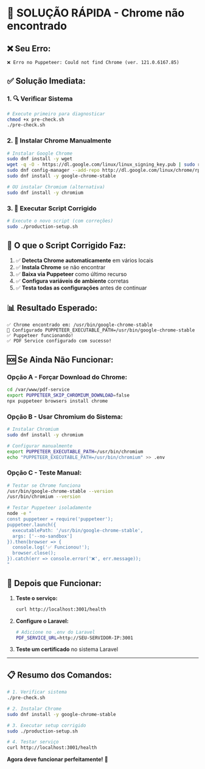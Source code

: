 # 🚨 SOLUÇÃO RÁPIDA - Chrome não encontrado

## ❌ **Seu Erro:**
```
❌ Erro no Puppeteer: Could not find Chrome (ver. 121.0.6167.85)
```

## ✅ **Solução Imediata:**

### **1. 🔍 Verificar Sistema**
```bash
# Execute primeiro para diagnosticar
chmod +x pre-check.sh
./pre-check.sh
```

### **2. 🚀 Instalar Chrome Manualmente**
```bash
# Instalar Google Chrome
sudo dnf install -y wget
wget -q -O - https://dl.google.com/linux/linux_signing_key.pub | sudo rpm --import -
sudo dnf config-manager --add-repo http://dl.google.com/linux/chrome/rpm/stable/x86_64
sudo dnf install -y google-chrome-stable

# OU instalar Chromium (alternativa)
sudo dnf install -y chromium
```

### **3. 🔧 Executar Script Corrigido**
```bash
# Execute o novo script (com correções)
sudo ./production-setup.sh
```

## 🎯 **O que o Script Corrigido Faz:**

1. ✅ **Detecta Chrome automaticamente** em vários locais
2. ✅ **Instala Chrome** se não encontrar
3. ✅ **Baixa via Puppeteer** como último recurso
4. ✅ **Configura variáveis de ambiente** corretas
5. ✅ **Testa todas as configurações** antes de continuar

## 📊 **Resultado Esperado:**
```
✅ Chrome encontrado em: /usr/bin/google-chrome-stable
🔧 Configurado PUPPETEER_EXECUTABLE_PATH=/usr/bin/google-chrome-stable
✅ Puppeteer funcionando!
✅ PDF Service configurado com sucesso!
```

## 🆘 **Se Ainda Não Funcionar:**

### **Opção A - Forçar Download do Chrome:**
```bash
cd /var/www/pdf-service
export PUPPETEER_SKIP_CHROMIUM_DOWNLOAD=false
npx puppeteer browsers install chrome
```

### **Opção B - Usar Chromium do Sistema:**
```bash
# Instalar Chromium
sudo dnf install -y chromium

# Configurar manualmente
export PUPPETEER_EXECUTABLE_PATH=/usr/bin/chromium
echo "PUPPETEER_EXECUTABLE_PATH=/usr/bin/chromium" >> .env
```

### **Opção C - Teste Manual:**
```bash
# Testar se Chrome funciona
/usr/bin/google-chrome-stable --version
/usr/bin/chromium --version

# Testar Puppeteer isoladamente
node -e "
const puppeteer = require('puppeteer');
puppeteer.launch({
  executablePath: '/usr/bin/google-chrome-stable',
  args: ['--no-sandbox']
}).then(browser => {
  console.log('✅ Funcionou!');
  browser.close();
}).catch(err => console.error('❌', err.message));
"
```

## 🎉 **Depois que Funcionar:**

1. **Teste o serviço:**
   ```bash
   curl http://localhost:3001/health
   ```

2. **Configure o Laravel:**
   ```bash
   # Adicione no .env do Laravel
   PDF_SERVICE_URL=http://SEU-SERVIDOR-IP:3001
   ```

3. **Teste um certificado** no sistema Laravel

---

## 📋 **Resumo dos Comandos:**

```bash
# 1. Verificar sistema
./pre-check.sh

# 2. Instalar Chrome
sudo dnf install -y google-chrome-stable

# 3. Executar setup corrigido
sudo ./production-setup.sh

# 4. Testar serviço
curl http://localhost:3001/health
```

**Agora deve funcionar perfeitamente!** 🚀
